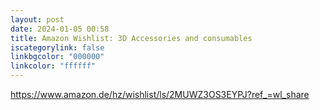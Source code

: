 ```yaml
---
layout: post
date: 2024-01-05 00:58
title: Amazon Wishlist: 3D Accessories and consumables
iscategorylink: false
linkbgcolor: "000000"
linkcolor: "ffffff"
---
```

https://www.amazon.de/hz/wishlist/ls/2MUWZ3OS3EYPJ?ref_=wl_share
